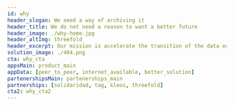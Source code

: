 ```yaml
---
id: why
header_slogan: We need a way of archiving it
header_title: We do not need a reason to want a better future
header_image: ./why-home.jpg
header_altImg: threefold
header_excerpt: Our mission is accelerate the transition of the data economy to a decentralized P2P model and make it possible for every person to learn, partake and succeed.
solution_image: ./404.png
cta: why_cta
appsMain: product_main
appData: [peer_to_peer, internet_available, better_solution]
partenershipsMain: partenerships_main
partnerships: [solidaridad, tag, kleos, threefold]
cta2: why_cta2
---
```


<!-- header: home_header
solution_image: ./home_header.png -->
<!--  -->
